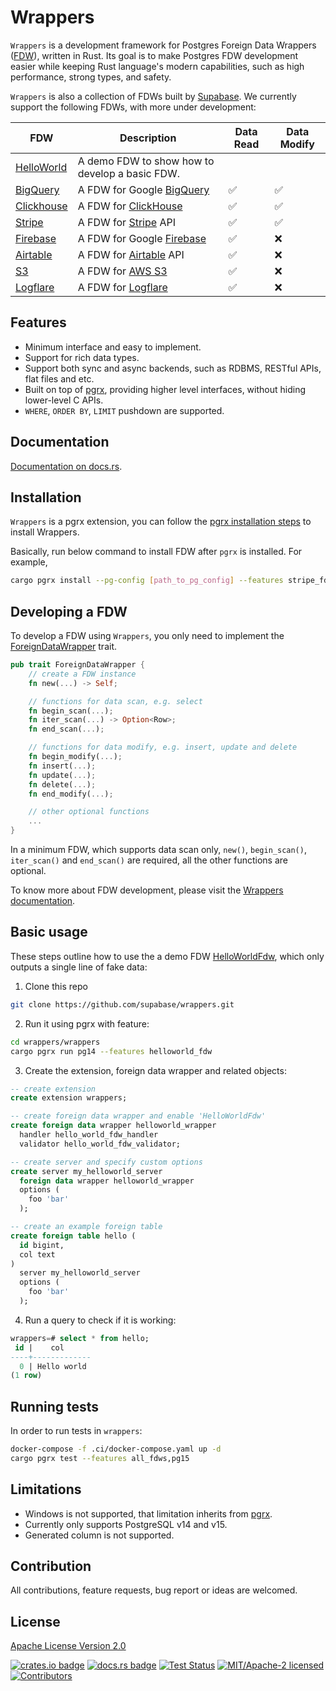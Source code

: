 # Wrappers

`Wrappers` is a development framework for Postgres Foreign Data Wrappers ([FDW](https://wiki.postgresql.org/wiki/Foreign_data_wrappers)), written in Rust. Its goal is to make Postgres FDW development easier while keeping Rust language's modern capabilities, such as high performance, strong types, and safety.

`Wrappers` is also a collection of FDWs built by [Supabase](https://www.supabase.com). We currently support the following FDWs, with more under development:

| FDW | Description | Data Read | Data Modify | 
|----------------|---------------|---------------|----------------|
| [HelloWorld](./wrappers/src/fdw/helloworld_fdw) | A demo FDW to show how to develop a basic FDW. | | | 
| [BigQuery](./wrappers/src/fdw/bigquery_fdw) | A FDW for Google [BigQuery](https://cloud.google.com/bigquery) | :white_check_mark: | :white_check_mark: | 
| [Clickhouse](./wrappers/src/fdw/clickhouse_fdw)  | A FDW for [ClickHouse](https://clickhouse.com/) | :white_check_mark: | :white_check_mark: | 
| [Stripe](./wrappers/src/fdw/stripe_fdw) | A FDW for [Stripe](https://stripe.com/) API | :white_check_mark: | :white_check_mark: |
| [Firebase](./wrappers/src/fdw/firebase_fdw) | A FDW for Google [Firebase](https://firebase.google.com/) | :white_check_mark: | :x: |
| [Airtable](./wrappers/src/fdw/airtable_fdw) | A FDW for [Airtable](https://airtable.com/) API | :white_check_mark: | :x: |
| [S3](./wrappers/src/fdw/s3_fdw) | A FDW for [AWS S3](https://aws.amazon.com/s3/) | :white_check_mark: | :x: |
| [Logflare](./wrappers/src/fdw/logflare_fdw) | A FDW for [Logflare](https://logflare.app/) | :white_check_mark: | :x: |

## Features

- Minimum interface and easy to implement.
- Support for rich data types.
- Support both sync and async backends, such as RDBMS, RESTful APIs, flat files and etc.
- Built on top of [pgrx](https://github.com/tcdi/pgrx), providing higher level interfaces, without hiding lower-level C APIs.
- `WHERE`, `ORDER BY`, `LIMIT` pushdown are supported.

## Documentation

[Documentation on docs.rs](https://docs.rs/supabase-wrappers/latest/supabase_wrappers/).

## Installation

`Wrappers` is a pgrx extension, you can follow the [pgrx installation steps](https://github.com/tcdi/pgrx#system-requirements) to install Wrappers.

Basically, run below command to install FDW after `pgrx` is installed. For example,

```bash
cargo pgrx install --pg-config [path_to_pg_config] --features stripe_fdw
```

## Developing a FDW

To develop a FDW using `Wrappers`, you only need to implement the [ForeignDataWrapper](./supabase-wrappers/src/interface.rs) trait.

```rust
pub trait ForeignDataWrapper {
    // create a FDW instance
    fn new(...) -> Self;

    // functions for data scan, e.g. select
    fn begin_scan(...);
    fn iter_scan(...) -> Option<Row>;
    fn end_scan(...);

    // functions for data modify, e.g. insert, update and delete
    fn begin_modify(...);
    fn insert(...);
    fn update(...);
    fn delete(...);
    fn end_modify(...);

    // other optional functions
    ...
}
```

In a minimum FDW, which supports data scan only, `new()`, `begin_scan()`, `iter_scan()` and `end_scan()` are required, all the other functions are optional.

To know more about FDW development, please visit the [Wrappers documentation](https://docs.rs/supabase-wrappers/latest/supabase_wrappers/).

## Basic usage

These steps outline how to use the a demo FDW [HelloWorldFdw](./wrappers/src/fdw/helloworld_fdw), which only outputs a single line of fake data:

1. Clone this repo

```bash
git clone https://github.com/supabase/wrappers.git
```

2. Run it using pgrx with feature:

```bash
cd wrappers/wrappers
cargo pgrx run pg14 --features helloworld_fdw
```

3. Create the extension, foreign data wrapper and related objects:

```sql
-- create extension
create extension wrappers;

-- create foreign data wrapper and enable 'HelloWorldFdw'
create foreign data wrapper helloworld_wrapper
  handler hello_world_fdw_handler
  validator hello_world_fdw_validator;

-- create server and specify custom options
create server my_helloworld_server
  foreign data wrapper helloworld_wrapper
  options (
    foo 'bar'
  );

-- create an example foreign table
create foreign table hello (
  id bigint,
  col text
)
  server my_helloworld_server
  options (
    foo 'bar'
  );
```

4. Run a query to check if it is working:

```sql
wrappers=# select * from hello;
 id |    col
----+-------------
  0 | Hello world
(1 row)
```

## Running tests

In order to run tests in `wrappers`:

```bash
docker-compose -f .ci/docker-compose.yaml up -d
cargo pgrx test --features all_fdws,pg15
```

## Limitations

- Windows is not supported, that limitation inherits from [pgrx](https://github.com/tcdi/pgrx).
- Currently only supports PostgreSQL v14 and v15.
- Generated column is not supported.

## Contribution

All contributions, feature requests, bug report or ideas are welcomed.

## License

[Apache License Version 2.0](./LICENSE)


[![crates.io badge](https://img.shields.io/crates/v/supabase-wrappers.svg)](https://crates.io/crates/supabase-wrappers)
[![docs.rs badge](https://docs.rs/supabase-wrappers/badge.svg)](https://docs.rs/supabase-wrappers)
[![Test Status](https://img.shields.io/github/actions/workflow/status/supabase/wrappers/test_wrappers.yml?branch=main&label=test)](https://github.com/supabase/wrappers/actions/workflows/test_wrappers.yml)
[![MIT/Apache-2 licensed](https://img.shields.io/crates/l/supabase-wrappers.svg)](./LICENSE)
[![Contributors](https://img.shields.io/github/contributors/supabase/wrappers)](https://github.com/supabase/wrappers/graphs/contributors)


